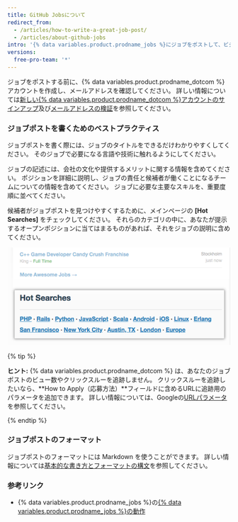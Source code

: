 ```yaml
---
title: GitHub Jobsについて
redirect_from:
  - /articles/how-to-write-a-great-job-post/
  - /articles/about-github-jobs
intro: '{% data variables.product.prodname_jobs %}にジョブをポストして、ビジネスのための才能を見つけ出すことができます。'
versions:
  free-pro-team: '*'
---
```


ジョブをポストする前に、{% data variables.product.prodname_dotcom %}アカウントを作成し、メールアドレスを確認してください。 詳しい情報については[新しい{% data variables.product.prodname_dotcom %}アカウントのサインアップ](/articles/signing-up-for-a-new-github-account)及び[メールアドレスの検証](/articles/verifying-your-email-address)を参照してください。

### ジョブポストを書くためのベストプラクティス

ジョブポストを書く際には、ジョブのタイトルをできるだけわかりやすくしてください。 そのジョブで必要になる言語や技術に触れるようにしてください。

ジョブの記述には、会社の文化や提供するメリットに関する情報を含めてください。 ポジションを詳細に説明し、ジョブの責任と候補者が働くことになるチームについての情報を含めてください。 ジョブに必要な主要なスキルを、重要度順に並べてください。

候補者がジョブポストを見つけやすくするために、メインページの **[Hot Searches]** をチェックしてください。 それらのカテゴリの中に、あなたが提示するオープンポジションに当てはまるものがあれば、それをジョブの説明に含めてください。

![{% data variables.product.prodname_dotcom %}のHot Searchesセクション](/assets/images/help/jobs/hot-searches.png)

{% tip %}

**ヒント:** {% data variables.product.prodname_dotcom %} は、あなたのジョブポストのビュー数やクリックスルーを追跡しません。 クリックスルーを追跡したいなら、**How to Apply（応募方法）**フィールドに含めるURLに追跡用のパラメータを追加できます。 詳しい情報については、Googleの[URLパラメータ](https://support.google.com/google-ads/answer/6277564?hl=jp)を参照してください。

{% endtip %}

### ジョブポストのフォーマット

ジョブポストのフォーマットには Markdown を使うことができます。 詳しい情報については[基本的な書き方とフォーマットの構文](/articles/basic-writing-and-formatting-syntax)を参照してください。

### 参考リンク

- {% data variables.product.prodname_jobs %}の[{% data variables.product.prodname_jobs %}の動作](https://jobs.github.com/faq)
